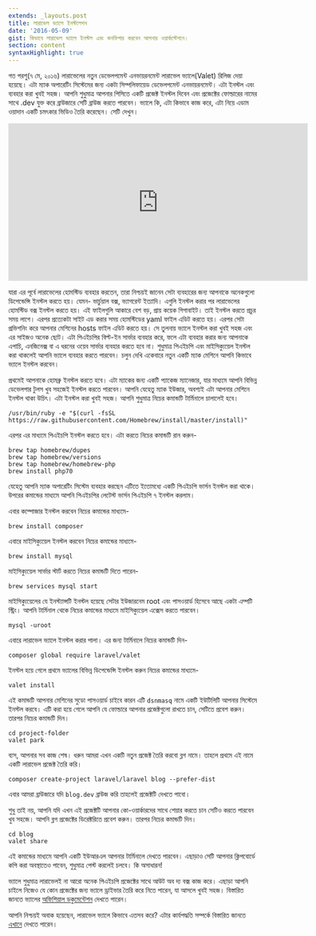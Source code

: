 ```yaml
---
extends: _layouts.post
title: লারাভেল ভ্যালে ইনস্টলেশন
date: '2016-05-09'
gist: কিভাবে লারাভেল ভ্যালে ইনস্টল এবং কনফিগার করবেন আপনার ওয়ার্কস্টেশনে।
section: content
syntaxHighlight: true
---
```


গত পরশু(৭ মে, ২০১৬) লারাভেলের নতুন ডেভেলপমেন্ট এনভায়রনমেন্ট লারাভেল ভ্যালে(Valet) রিলিজ দেয়া হয়েছে। এটা ম্যাক অপারেটিং সিস্টেমের জন্য একটা সিম্পলিফায়েড ডেভেলপমেন্ট এনভায়রনমেন্ট। এটা ইনস্টল এবং ব্যবহার করা খুবই সহজ। আপনি শুধুমাত্র আপনার পিসিতে একটি প্রজেক্ট ইনস্টল দিবেন এবং প্রজেক্টের ফোল্ডারের নামের সাথে .dev যুক্ত করে ব্রাউজারে সেটি ব্রাউজ করতে পারবেন। ভ্যালে কি, এটা কিভাবে কাজ করে, এটা নিয়ে এডাম ওয়াদান একটি চমৎকার ভিডিও তৈরি করেছেন। সেটি দেখুন।

<iframe width="600" height="315" src="https://www.youtube.com/embed/H3Z4Gk9Wc0s" frameborder="0" gesture="media" allow="encrypted-media" allowfullscreen="">
</iframe>

যারা এর পূর্বে লারাভেলের হোমস্টিড ব্যবহার করতেন, তারা নিশ্চয়ই জানেন সেটা ব্যবহারের জন্য আপনাকে অনেকগুলো ডিপেন্ডেন্সি ইনস্টল করতে হয়। যেমন- ভার্চুয়াল বক্স, ভ্যাগরেন্ট ইত্যাদি। এগুলি ইনস্টল করার পর লারাভেলের হোমস্টিড বক্স ইনস্টল করতে হয়। এই ফাইলগুলি আকারে বেশ বড়, প্রায় কয়েক গিগাবাইট। তাই ইনস্টল করতে প্রচুর সময় লাগে। এরপর প্রত্যেকটা সাইট এড করার সময় হোমস্টিডের yaml ফাইল এডিট করতে হয়। এরপর সেটা প্রভিশনিং করে আপনার মেশিনের hosts ফাইল এডিট করতে হয়। সে তুলনায় ভ্যালে ইনস্টল করা খুবই সহজ এবং এর সাইজও অনেক ছোট। এটা পিএইচপির বিল্ট-ইন সার্ভার ব্যবহার করে, ফলে এটা ব্যবহার করার জন্য আপনাকে এপাচি, এনজিনেক্স বা এ ধরনের ওয়েব সার্ভার ব্যবহার করতে হবে না। শুধুমাত্র পিএইচপি এবং মাইসিক্যুয়েল ইনস্টল করা থাকলেই আপনি ভ্যালে ব্যবহার করতে পারবেন। চলুন দেখি একেবারে নতুন একটি ম্যাক মেশিনে আপনি কিভাবে ভ্যালে ইনস্টল করবেন।

প্রথমেই আপনাকে হোমব্রু ইনস্টল করতে হবে। এটা ম্যাকের জন্য একটি প্যাকেজ ম্যানেজার, যার মাধ্যমে আপনি বিভিন্ন ডেভেলপার টুলস খুব সহজেই ইনস্টল করতে পারবেন। আপনি যেহেতু ম্যাক ইউজার, অবশ্যই এটা আপনার মেশিনে ইনস্টল থাকা উচিৎ। এটা ইনস্টল করা খুবই সহজ। আপনি শুধুমাত্র নিচের কমান্ডটি টার্মিনালে চালালেই হবে।

```
/usr/bin/ruby -e "$(curl -fsSL https://raw.githubusercontent.com/Homebrew/install/master/install)"
```

এরপর এর মাধ্যমে পিএইচপি ইনস্টল করতে হবে। এটা করতে নিচের কমান্ডটি রান করুন-

```
brew tap homebrew/dupes
brew tap homebrew/versions
brew tap homebrew/homebrew-php
brew install php70
```

যেহেতু আপনি ম্যাক অপারেটিং সিস্টেম ব্যবহার করছেন এটিতে ইতোমধ্যে একটি পিএইচপি ভার্সন ইনস্টল করা থাকে। উপরের কমান্ডের মাধ্যমে আপনি পিএইচপির লেটেস্ট ভার্সন পিএইচপি ৭ ইনস্টল করলাম।

এবার কম্পোজার ইনস্টল করবেন নিচের কমান্ডের মাধ্যমে-

```
brew install composer
```

এবারে মাইসিক্যুয়েল ইনস্টল করবেন নিচের কমান্ডের মাধ্যমে-

```
brew install mysql
```

মাইসিক্যুয়েল সার্ভার স্টার্ট করতে নিচের কমান্ডটি দিতে পারেন-

```
brew services mysql start
```

মাইসিক্যুয়েলের যে ইনস্ট্যান্সটি ইনস্টল হয়েছে সেটার ইউজারনেম root এবং পাসওয়ার্ড হিসেবে আছে একটা এম্পটি স্ট্রিং। আপনি টার্মিনাল থেকে নিচের কমান্ডের মাধ্যমে মাইসিক্যুয়েল এক্সেস করতে পারবেন।

```
mysql -uroot
```

এবারে লারাভেল ভ্যালে ইনস্টল করার পালা। এর জন্য টার্মিনালে নিচের কমান্ডটি দিন-

```
composer global require laravel/valet
```

ইনস্টল হয়ে গেলে প্রথমে ভ্যালের বিভিন্ন ডিপেন্ডেন্সি ইনস্টল করুন নিচের কমান্ডের মাধ্যমে-

```
valet install
```

এই কমান্ডটি আপনার মেশিনের সুডো পাসওয়ার্ড চাইবে কারন এটি `dsnmasq` নামে একটি ইউটিলিটি আপনার সিস্টেমে ইনস্টল করবে। এটি করা হয়ে গেলে আপনি যে ফোল্ডারে আপনার প্রজেক্টগুলো রাখতে চান, সেটিতে প্রবেশ করুন। তারপর নিচের কমান্ডটি দিন।

```
cd project-folder
valet park
```

ব্যস, আপনার সব কাজ শেষ। ধরুন আমরা এখন একটি নতুন প্রজেক্ট তৈরি করবো ব্লগ নামে। তাহলে প্রথমে এই নামে একটি লারাভেল প্রজেক্ট তৈরি করি।

```
composer create-project laravel/laravel blog --prefer-dist
```

এবার আমরা ব্রাউজারে যদি `blog.dev` ব্রাউজ করি তাহলেই প্রজেক্টটি দেখতে পাবো।

শুধু তাই নয়, আপনি যদি এখন এই প্রজেক্টটি আপনার কো-ওয়ার্কারদের সাথে শেয়ার করতে চান সেটিও করতে পারবেন খুব সহজে। আপনি ব্লগ প্রজেক্টের ডিরেক্টরিতে প্রবেশ করুন। তারপর নিচের কমান্ডটি দিন।

```
cd blog
valet share
```

এই কমান্ডের মাধ্যমে আপনি একটি ইউআরএল আপনার টার্মিনালে দেখতে পারবেন। এছাড়াও সেটি আপনার ক্লিপবোর্ডে কপি করা অবস্থাতেও পাবেন, শুধুমাত্র পেস্ট করলেই চলবে। কি অসাধারন!

ভ্যালে শুধুমাত্র লারাভেলই না আরো অনেক পিএইচপি প্রজেক্টের সাথে আউট অব দ্য বক্স কাজ করে। এছাড়া আপনি চাইলে নিজেও যে কোন প্রজেক্টের জন্য ভ্যালে ড্রাইভার তৈরি করে নিতে পারেন, যা আসলে খুবই সহজ। বিস্তারিত জানতে ভ্যালের [অফিশিয়াল ডকুমেন্টেশন](https://laravel.com/docs/5.2/valet) দেখতে পারেন।

আপনি নিশ্চয়ই অবাক হয়েছেন, লারাভেল ভ্যালে কিভাবে এতসব করে? এটার কার্যপদ্ধতি সম্পর্কে বিস্তারিত জানতে [এখানে](http://themsaid.github.io/magic-behind-laravel-valet-20160506/) দেখতে পারেন।
